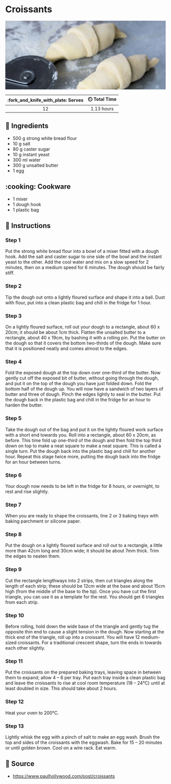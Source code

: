 # Croissants

![Croissants](../assets/images/croissants.png)

| :fork_and_knife_with_plate: Serves | :timer_clock: Total Time |
|:----------------------------------:|:-----------------------: |
| 12 | 1.13 hours |

## :salt: Ingredients

- 500 g strong white bread flour
- 10 g salt
- 80 g caster sugar
- 10 g instant yeast
- 300 ml water
- 300 g unsalted butter
- 1 egg

## :cooking: Cookware

- 1 mixer
- 1 dough hook
- 1 plastic bag

## :pencil: Instructions

### Step 1

Put the strong white bread flour into a bowl of a mixer fitted with a dough hook. Add the salt and caster sugar to one
side of the bowl and the instant yeast to the other. Add the cool water and mix on a slow speed for 2 minutes, then on a
medium speed for 6 minutes. The dough should be fairly stiff.

### Step 2

Tip the dough out onto a lightly floured surface and shape it into a ball. Dust with flour, put into a clean plastic bag
and chill in the fridge for 1 hour.

### Step 3

On a lightly floured surface, roll out your dough to a rectangle, about 60 x 20cm; it should be about 1cm thick. Flatten
the unsalted butter to a rectangle, about 40 x 19cm, by bashing it with a rolling pin. Put the butter on the dough so
that it covers the bottom two-thirds of the dough. Make sure that it is positioned neatly and comes almost to the edges.

### Step 4

Fold the exposed dough at the top down over one-third of the butter. Now gently cut off the exposed bit of butter,
without going through the dough, and put it on the top of the dough you have just folded down. Fold the bottom half of
the dough up. You will now have a sandwich of two layers of butter and three of dough. Pinch the edges lightly to seal
in the butter. Put the dough back in the plastic bag and chill in the fridge for an hour to harden the butter.

### Step 5

Take the dough out of the bag and put it on the lightly floured work surface with a short end towards you. Roll into a
rectangle, about 60 x 20cm, as before. This time fold up one-third of the dough and then fold the top third down on top
to make a neat square to make a neat square. This is called a single turn. Put the dough back into the plastic bag and
chill for another hour. Repeat this stage twice more, putting the dough back into the fridge for an hour between turns.

### Step 6

Your dough now needs to be left in the fridge for 8 hours, or overnight, to rest and rise slightly.

### Step 7

When you are ready to shape the croissants, line 2 or 3 baking trays with baking parchment or silicone paper.

### Step 8

Put the dough on a lightly floured surface and roll out to a rectangle, a little more than 42cm long and 30cm wide; it
should be about 7mm thick. Trim the edges to neaten them.

### Step 9

Cut the rectangle lengthways into 2 strips, then cut triangles along the length of each strip; these should be 12cm wide
at the base and about 15cm high (from the middle of the base to the tip). Once you have cut the first triangle, you can
use it as a template for the rest. You should get 6 triangles from each strip.

### Step 10

Before rolling, hold down the wide base of the triangle and gently tug the opposite thin end to cause a slight tension
in the dough. Now starting at the thick end of the triangle, roll up into a croissant. You will have 12 medium-sized
croissants. For a traditional crescent shape, turn the ends in towards each other slightly.

### Step 11

Put the croissants on the prepared baking trays, leaving space in between them to expand; allow 4 – 6 per tray. Put
each tray inside a clean plastic bag and leave the croissants to rise at cool room temperature (18 – 24°C) until at
least doubled in size. This should take about 2 hours.

### Step 12

Heat your oven to 200°C.

### Step 13

Lightly whisk the egg with a pinch of salt to make an egg wash. Brush the top and sides of the croissants with the
eggwash. Bake for 15 – 20 minutes or until golden brown. Cool on a wire rack. Eat warm.

## :link: Source

- <https://www.paulhollywood.com/post/croissants>
